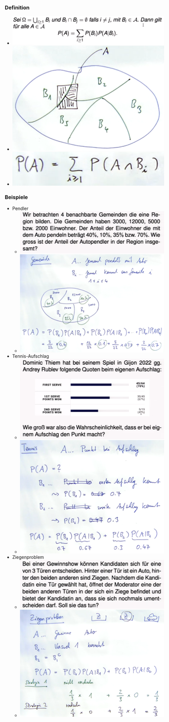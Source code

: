 ### Definition
+ ![](Pasted%20image%2020221111180739.png)
+ ![](Pasted%20image%2020221111181031.png)
+ ![](Pasted%20image%2020221111181043.png)

### Beispiele
+ Pendler
	+ ![](Pasted%20image%2020221111181245.png)
	+ ![](Pasted%20image%2020221111181617.png)
+ Tennis-Aufschlag
	+ ![](Pasted%20image%2020221111181817.png)
	+ ![](Pasted%20image%2020221111181950.png)
+ Ziegenproblem
	+ ![](Pasted%20image%2020221111182044.png)
	+ ![](Pasted%20image%2020221111182805.png)